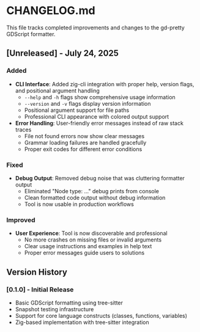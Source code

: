 # CHANGELOG.md

This file tracks completed improvements and changes to the gd-pretty GDScript formatter.

## [Unreleased] - July 24, 2025

### Added
- **CLI Interface**: Added zig-cli integration with proper help, version flags, and positional argument handling
  - `--help` and `-h` flags show comprehensive usage information
  - `--version` and `-v` flags display version information
  - Positional argument support for file paths
  - Professional CLI appearance with colored output support
- **Error Handling**: User-friendly error messages instead of raw stack traces
  - File not found errors now show clear messages
  - Grammar loading failures are handled gracefully
  - Proper exit codes for different error conditions

### Fixed
- **Debug Output**: Removed debug noise that was cluttering formatter output
  - Eliminated "Node type: ..." debug prints from console
  - Clean formatted code output without debug information
  - Tool is now usable in production workflows

### Improved
- **User Experience**: Tool is now discoverable and professional
  - No more crashes on missing files or invalid arguments
  - Clear usage instructions and examples in help text
  - Proper error messages guide users to solutions

## Version History

### [0.1.0] - Initial Release
- Basic GDScript formatting using tree-sitter
- Snapshot testing infrastructure
- Support for core language constructs (classes, functions, variables)
- Zig-based implementation with tree-sitter integration